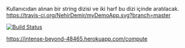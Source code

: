 Kullanıcıdan alınan bir string dizisi ve iki harf bu dizi içinde aratılacak.
https://travis-ci.org/NehirDemir/myDemoApp.svg?branch=master


[![Build Status](https://travis-ci.org/NehirDemir/myDemoApp.svg?branch=master)](https://travis-ci.org/NehirDemir/myDemoApp)




https://intense-beyond-48465.herokuapp.com/compute


